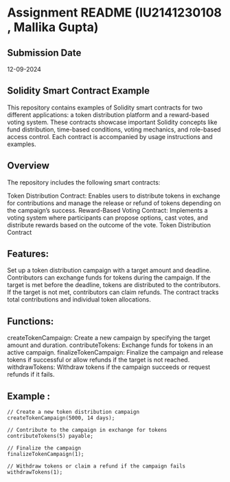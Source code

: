 # Assignment README (IU2141230108 , Mallika Gupta)

## Submission Date
12-09-2024 

## Solidity Smart Contract Example

This repository contains examples of Solidity smart contracts for two different applications: a token distribution platform and a reward-based voting system. These contracts showcase important Solidity concepts like fund distribution, time-based conditions, voting mechanics, and role-based access control. Each contract is accompanied by usage instructions and examples.

## Overview
The repository includes the following smart contracts:

Token Distribution Contract: Enables users to distribute tokens in exchange for contributions and manage the release or refund of tokens depending on the campaign’s success.
Reward-Based Voting Contract: Implements a voting system where participants can propose options, cast votes, and distribute rewards based on the outcome of the vote.
Token Distribution Contract
## Features:
Set up a token distribution campaign with a target amount and deadline.
Contributors can exchange funds for tokens during the campaign.
If the target is met before the deadline, tokens are distributed to the contributors.
If the target is not met, contributors can claim refunds.
The contract tracks total contributions and individual token allocations.
## Functions:
createTokenCampaign: Create a new campaign by specifying the target amount and duration.
contributeTokens: Exchange funds for tokens in an active campaign.
finalizeTokenCampaign: Finalize the campaign and release tokens if successful or allow refunds if the target is not reached.
withdrawTokens: Withdraw tokens if the campaign succeeds or request refunds if it fails.
## Example :
```solidity
// Create a new token distribution campaign
createTokenCampaign(5000, 14 days);

// Contribute to the campaign in exchange for tokens
contributeTokens(5) payable;

// Finalize the campaign
finalizeTokenCampaign(1);

// Withdraw tokens or claim a refund if the campaign fails
withdrawTokens(1);



